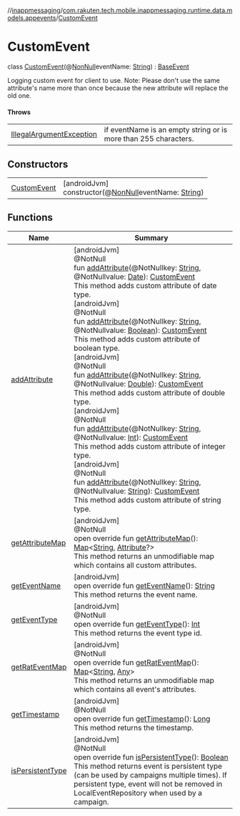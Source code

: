 //[inappmessaging](../../../index.md)/[com.rakuten.tech.mobile.inappmessaging.runtime.data.models.appevents](../index.md)/[CustomEvent](index.md)

# CustomEvent

class [CustomEvent](index.md)(@[NonNull](https://developer.android.com/reference/kotlin/androidx/annotation/NonNull.html)eventName: [String](https://kotlinlang.org/api/latest/jvm/stdlib/kotlin/-string/index.html)) : [BaseEvent](../-base-event/index.md)

Logging custom event for client to use. Note: Please don't use the same attribute's name more than once because the new attribute will replace the old one.

#### Throws

| | |
|---|---|
| [IllegalArgumentException](https://kotlinlang.org/api/latest/jvm/stdlib/kotlin/-illegal-argument-exception/index.html) | if eventName is an empty string or is more than 255 characters. |

## Constructors

| | |
|---|---|
| [CustomEvent](-custom-event.md) | [androidJvm]<br>constructor(@[NonNull](https://developer.android.com/reference/kotlin/androidx/annotation/NonNull.html)eventName: [String](https://kotlinlang.org/api/latest/jvm/stdlib/kotlin/-string/index.html)) |

## Functions

| Name | Summary |
|---|---|
| [addAttribute](add-attribute.md) | [androidJvm]<br>@NotNull<br>fun [addAttribute](add-attribute.md)(@NotNullkey: [String](https://kotlinlang.org/api/latest/jvm/stdlib/kotlin/-string/index.html), @NotNullvalue: [Date](https://developer.android.com/reference/kotlin/java/util/Date.html)): [CustomEvent](index.md)<br>This method adds custom attribute of date type.<br>[androidJvm]<br>@NotNull<br>fun [addAttribute](add-attribute.md)(@NotNullkey: [String](https://kotlinlang.org/api/latest/jvm/stdlib/kotlin/-string/index.html), @NotNullvalue: [Boolean](https://kotlinlang.org/api/latest/jvm/stdlib/kotlin/-boolean/index.html)): [CustomEvent](index.md)<br>This method adds custom attribute of boolean type.<br>[androidJvm]<br>@NotNull<br>fun [addAttribute](add-attribute.md)(@NotNullkey: [String](https://kotlinlang.org/api/latest/jvm/stdlib/kotlin/-string/index.html), @NotNullvalue: [Double](https://kotlinlang.org/api/latest/jvm/stdlib/kotlin/-double/index.html)): [CustomEvent](index.md)<br>This method adds custom attribute of double type.<br>[androidJvm]<br>@NotNull<br>fun [addAttribute](add-attribute.md)(@NotNullkey: [String](https://kotlinlang.org/api/latest/jvm/stdlib/kotlin/-string/index.html), @NotNullvalue: [Int](https://kotlinlang.org/api/latest/jvm/stdlib/kotlin/-int/index.html)): [CustomEvent](index.md)<br>This method adds custom attribute of integer type.<br>[androidJvm]<br>@NotNull<br>fun [addAttribute](add-attribute.md)(@NotNullkey: [String](https://kotlinlang.org/api/latest/jvm/stdlib/kotlin/-string/index.html), @NotNullvalue: [String](https://kotlinlang.org/api/latest/jvm/stdlib/kotlin/-string/index.html)): [CustomEvent](index.md)<br>This method adds custom attribute of string type. |
| [getAttributeMap](get-attribute-map.md) | [androidJvm]<br>@NotNull<br>open override fun [getAttributeMap](get-attribute-map.md)(): [Map](https://kotlinlang.org/api/latest/jvm/stdlib/kotlin.collections/-map/index.html)&lt;[String](https://kotlinlang.org/api/latest/jvm/stdlib/kotlin/-string/index.html), [Attribute](../../com.rakuten.tech.mobile.inappmessaging.runtime.data.models/-attribute/index.md)?&gt;<br>This method returns an unmodifiable map which contains all custom attributes. |
| [getEventName](../-base-event/get-event-name.md) | [androidJvm]<br>open override fun [getEventName](../-base-event/get-event-name.md)(): [String](https://kotlinlang.org/api/latest/jvm/stdlib/kotlin/-string/index.html)<br>This method returns the event name. |
| [getEventType](../-base-event/get-event-type.md) | [androidJvm]<br>@NotNull<br>open override fun [getEventType](../-base-event/get-event-type.md)(): [Int](https://kotlinlang.org/api/latest/jvm/stdlib/kotlin/-int/index.html)<br>This method returns the event type id. |
| [getRatEventMap](get-rat-event-map.md) | [androidJvm]<br>@NotNull<br>open override fun [getRatEventMap](get-rat-event-map.md)(): [Map](https://kotlinlang.org/api/latest/jvm/stdlib/kotlin.collections/-map/index.html)&lt;[String](https://kotlinlang.org/api/latest/jvm/stdlib/kotlin/-string/index.html), [Any](https://kotlinlang.org/api/latest/jvm/stdlib/kotlin/-any/index.html)&gt;<br>This method returns an unmodifiable map which contains all event's attributes. |
| [getTimestamp](../-base-event/get-timestamp.md) | [androidJvm]<br>@NotNull<br>open override fun [getTimestamp](../-base-event/get-timestamp.md)(): [Long](https://kotlinlang.org/api/latest/jvm/stdlib/kotlin/-long/index.html)<br>This method returns the timestamp. |
| [isPersistentType](../-base-event/is-persistent-type.md) | [androidJvm]<br>@NotNull<br>open override fun [isPersistentType](../-base-event/is-persistent-type.md)(): [Boolean](https://kotlinlang.org/api/latest/jvm/stdlib/kotlin/-boolean/index.html)<br>This method returns event is persistent type (can be used by campaigns multiple times). If persistent type, event will not be removed in LocalEventRepository when used by a campaign. |
